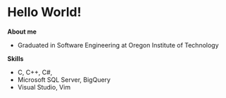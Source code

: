 # Hello World! # 

**About me**
* Graduated in Software Engineering at Oregon Institute of Technology

**Skills**
* C, C++, C#, 
* Microsoft SQL Server, BigQuery 
* Visual Studio, Vim
